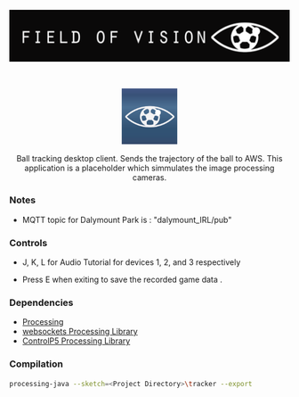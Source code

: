 <p align="center">
<img src="tracker/data/fig/logoblack.png" alt="Logo">
</p>

<br />
<p align="center">
  <a href="https://github.com/Field-of-Vision">
    <img src="tracker/data/fig/fov_icon.png" alt="Logo" width="100" height="100">
  </a>

  <p align="center">
    Ball tracking desktop client.
    Sends the trajectory of the ball to AWS.
    This application is a placeholder which simmulates the image processing cameras.
  </p>
</p>

### Notes 

* MQTT topic for Dalymount Park is : "dalymount_IRL/pub"

### Controls

* J, K, L for Audio Tutorial for devices 1, 2, and 3 respectively

* Press E when exiting to save the recorded game data .

### Dependencies

* [Processing](https://processing.org/)
* [websockets Processing Library](https://github.com/alexandrainst/processing_websockets)
* [ControlP5 Processing Library](https://github.com/sojamo/controlp5)

### Compilation
```sh
processing-java --sketch=<Project Directory>\tracker --export
```
